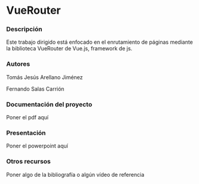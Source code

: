 # VueRouter

### Descripción

Este trabajo dirigido está enfocado en el enrutamiento de páginas mediante la biblioteca VueRouter de Vue.js, framework de js. 

### Autores

Tomás Jesús Arellano Jiménez

Fernando Salas Carrión

### Documentación del proyecto

Poner el pdf aquí

### Presentación

Poner el powerpoint aquí

### Otros recursos

Poner algo de la bibliografía o algún vídeo de referencia